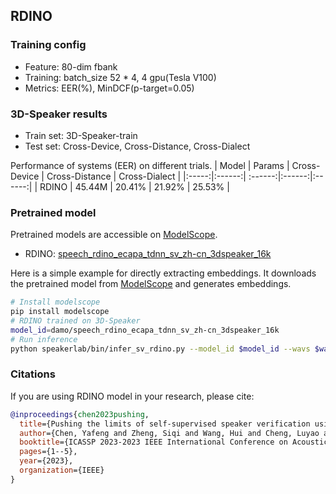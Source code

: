 ## RDINO

### Training config
- Feature: 80-dim fbank
- Training: batch_size 52 * 4, 4 gpu(Tesla V100)
- Metrics: EER(%), MinDCF(p-target=0.05)

### 3D-Speaker results
- Train set: 3D-Speaker-train
- Test set: Cross-Device, Cross-Distance, Cross-Dialect

 Performance of systems (EER) on different trials.
| Model | Params | Cross-Device | Cross-Distance | Cross-Dialect |
|:-----:|:------:| :------:|:------:|:------:|
| RDINO | 45.44M | 20.41% | 21.92% | 25.53% |

### Pretrained model
Pretrained models are accessible on [ModelScope](https://www.modelscope.cn/models?page=1&tasks=speaker-verification&type=audio).

- RDINO: [speech_rdino_ecapa_tdnn_sv_zh-cn_3dspeaker_16k](https://modelscope.cn/models/damo/speech_rdino_ecapa_tdnn_sv_zh-cn_3dspeaker_16k/summary)

Here is a simple example for directly extracting embeddings. It downloads the pretrained model from [ModelScope](https://www.modelscope.cn/models) and generates embeddings.
``` sh
# Install modelscope
pip install modelscope
# RDINO trained on 3D-Speaker
model_id=damo/speech_rdino_ecapa_tdnn_sv_zh-cn_3dspeaker_16k
# Run inference
python speakerlab/bin/infer_sv_rdino.py --model_id $model_id --wavs $wav_path
```

### Citations
If you are using RDINO model in your research, please cite: 
```BibTeX
@inproceedings{chen2023pushing,
  title={Pushing the limits of self-supervised speaker verification using regularized distillation framework},
  author={Chen, Yafeng and Zheng, Siqi and Wang, Hui and Cheng, Luyao and Chen, Qian},
  booktitle={ICASSP 2023-2023 IEEE International Conference on Acoustics, Speech and Signal Processing (ICASSP)},
  pages={1--5},
  year={2023},
  organization={IEEE}
}
